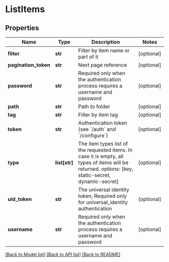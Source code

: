 # ListItems

## Properties
Name | Type | Description | Notes
------------ | ------------- | ------------- | -------------
**filter** | **str** | Filter by item name or part of it | [optional] 
**pagination_token** | **str** | Next page reference | [optional] 
**password** | **str** | Required only when the authentication process requires a username and password | [optional] 
**path** | **str** | Path to folder | [optional] 
**tag** | **str** | Filter by item tag | [optional] 
**token** | **str** | Authentication token (see &#x60;/auth&#x60; and &#x60;/configure&#x60;) | [optional] 
**type** | **list[str]** | The item types list of the requested items. In case it is empty, all types of items will be returned. options: [key, static-secret, dynamic-secret] | [optional] 
**uid_token** | **str** | The universal identity token, Required only for universal_identity authentication | [optional] 
**username** | **str** | Required only when the authentication process requires a username and password | [optional] 

[[Back to Model list]](../README.md#documentation-for-models) [[Back to API list]](../README.md#documentation-for-api-endpoints) [[Back to README]](../README.md)


